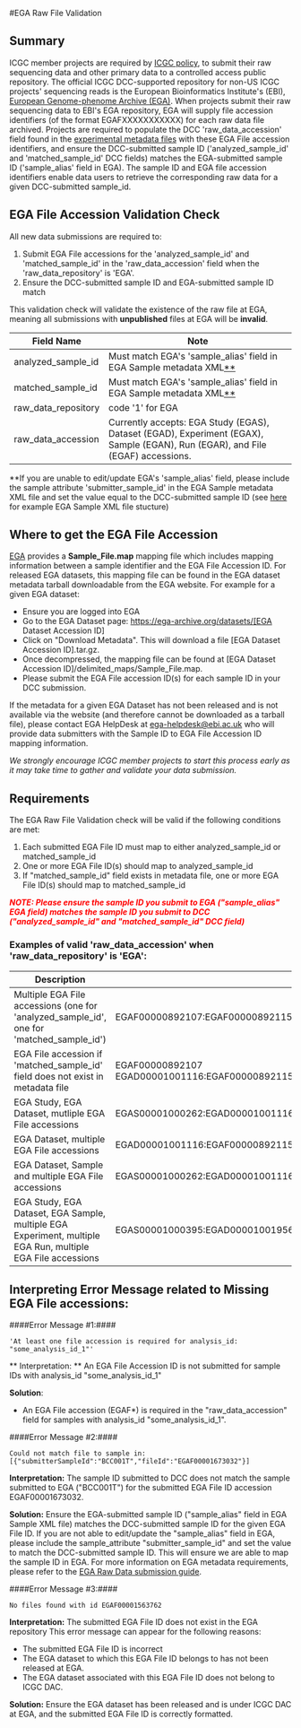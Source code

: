 #EGA Raw File Validation

## Summary

ICGC member projects are required by [ICGC policy][1], to submit their raw sequencing data and other primary data to a controlled access public repository. The official ICGC DCC-supported repository for non-US ICGC projects' sequencing reads is the European Bioinformatics Institute's (EBI), [European Genome-phenome Archive (EGA)][3]. When projects submit their raw sequencing data to EBI's EGA repository, EGA will supply file accession identifiers (of the format EGAFXXXXXXXXXXX) for each raw data file archived. Projects are required to populate the DCC 'raw_data_accession' field found in the [experimental metadata files][4] with these EGA File accession identifiers, and ensure the DCC-submitted sample ID ('analyzed_sample_id' and 'matched_sample_id' DCC fields) matches the EGA-submitted sample ID ('sample_alias' field in EGA). The sample ID and EGA file accession identifiers enable data users to retrieve the corresponding raw data for a given DCC-submitted sample_id. 



## EGA File Accession Validation Check

All new data submissions are required to:

1. Submit EGA File accessions for the 'analyzed_sample_id' and 'matched_sample_id' in the 'raw_data_accession' field when the 'raw_data_repository' is 'EGA'. 
2. Ensure the DCC-submitted sample ID and EGA-submitted sample ID match 

This validation check will validate the existence of the raw file at EGA, meaning all submissions with **unpublished** files at EGA will be **invalid**. 

| Field Name | Note |
| --- | --- |
| analyzed_sample_id | Must match EGA's 'sample_alias' field in EGA Sample metadata XML[\*\*](#ega_sample_note)</sup> | 
| matched_sample_id | Must match EGA's 'sample_alias' field in EGA Sample metadata XML[\*\*](#ega_sample_note)</sup> | 
| raw_data_repository | code '1' for EGA |
| raw_data_accession | Currently accepts: EGA Study (EGAS), Dataset (EGAD), Experiment (EGAX), Sample (EGAN), Run (EGAR), and File (EGAF) accessions. 

<a id=ega_sample_note></a>\*\*If you are unable to edit/update EGA's 'sample_alias' field, please include the sample attribute 'submitter_sample_id' in the EGA Sample metadata XML file and set the value equal to the DCC-submitted sample ID (see [here][6] for example EGA Sample XML file stucture)


## Where to get the EGA File Accession

[EGA][3] provides a **Sample_File.map** mapping file which includes mapping information between a sample identifier and the EGA File Accession ID. For released EGA datasets, this mapping file can be found in the EGA dataset metadata tarball downloadable from the EGA website. For example for a given EGA dataset: 

* Ensure you are logged into EGA
* Go to the EGA Dataset page: https://ega-archive.org/datasets/[EGA Dataset Accession ID]
* Click on "Download Metadata". This will download a file [EGA Dataset Accession ID].tar.gz. 
* Once decompressed, the mapping file can be found at [EGA Dataset Accession ID]/delimited_maps/Sample_File.map. 
* Please submit the EGA File accession ID(s) for each sample ID in your DCC submission.

If the metadata for a given EGA Dataset has not been released and is not available via the website (and therefore cannot be downloaded as a tarball file), please contact EGA HelpDesk at [ega-helpdesk@ebi.ac.uk][2] who will provide data submitters with the Sample ID to EGA File Accession ID mapping information. 

*We strongly encourage ICGC member projects to start this process early as it may take time to gather and validate your data submission.*



## Requirements

The EGA Raw File Validation check will be valid if the following conditions are met:

1. Each submitted EGA File ID must map to either analyzed_sample_id or matched_sample_id
2. One or more EGA File ID(s) should map to analyzed_sample_id
3. If "matched_sample_id" field exists in metadata file, one or more EGA File ID(s) should map to matched_sample_id



<span style="color:red">***NOTE: Please ensure the sample ID you submit to EGA ("sample_alias" EGA field) matches the sample ID you submit to DCC ("analyzed_sample_id" and "matched_sample_id" DCC field)***</span>



### Examples of valid 'raw_data_accession' when 'raw_data_repository' is 'EGA':

| Description | raw_data_accession |
| --- | --- |
| Multiple EGA File accessions (one for 'analyzed_sample_id', one for 'matched_sample_id') | EGAF00000892107:EGAF00000892115 |
| EGA File accession if 'matched_sample_id' field does not exist in metadata file |EGAF00000892107<br/>EGAD00001001116:EGAF00000892115 |
| EGA Study, EGA Dataset, mutliple EGA File accessions | EGAS00001000262:EGAD00001001116:EGAF00000892115 |
| EGA Dataset, multiple EGA File accessions | EGAD00001001116:EGAF00000892115:EGAF00000892107 |
| EGA Dataset, Sample and multiple EGA File accessions | EGAS00001000262:EGAD00001001116:EGAN00001250305:EGAF00000892107:EGAF00000892115 | 
| EGA Study, EGA Dataset, EGA Sample, multiple EGA Experiment, multiple EGA Run, multiple EGA File accessions | EGAS00001000395:EGAD00001001956:EGAN00001223451:EGAX00001216629:EGAX00001213322:EGAX00001216631:EGAX00001216630:EGAX00001216695:EGAR00001229605:EGAR00001232235:EGAR00001229594:EGAR00001229593:EGAR00001229596:EGAF00000892107:EGAF00000892115 |



## Interpreting Error Message related to Missing EGA File accessions:


####Error Message #1:####
```
'At least one file accession is required for analysis_id: "some_analysis_id_1"'
```

** Interpretation: **
An EGA File Accession ID is not submitted for sample IDs with analysis_id "some_analysis_id_1"

**Solution**:
* An EGA File accession (EGAF*) is required in the "raw_data_accession" field for samples with analysis_id "some_analysis_id_1".


####Error Message #2:####
```
Could not match file to sample in: [{"submitterSampleId":"BCC001T","fileId":"EGAF00001673032"}]
```

**Interpretation:**
The sample ID submitted to DCC does not match the sample submitted to EGA ("BCC001T") for the submitted EGA File ID accession EGAF00001673032.

**Solution:**
Ensure the EGA-submitted sample ID ("sample_alias" field in EGA Sample XML file) matches the DCC-submitted sample ID for the given EGA File ID. If you are not able to edit/update the "sample_alias" field in EGA, please include the sample_attribute "submitter_sample_id" and set the value to match the DCC-submitted sample ID. This will ensure we are able to map the sample ID in EGA. For more information on EGA metadata requirements, please refer to the [EGA Raw Data submission guide][5].


####Error Message #3:####
```
No files found with id EGAF00001563762
```

**Interpretation:**
The submitted EGA File ID does not exist in the EGA repository
This error message can appear for the following reasons:
- The submitted EGA File ID is incorrect
- The EGA dataset to which this EGA File ID belongs to has not been released at EGA.
- The EGA dataset associated with this EGA File ID does not belong to ICGC DAC.

**Solution:**
Ensure the EGA dataset has been released and is under ICGC DAC at EGA, and the submitted EGA File ID is correctly formatted.


[1]: https://icgc.org/icgc/goals-structure-policies-guidelines/e2-data-release-policies
[2]: mailto:ega-helpdesk@ebi.ac.uk
[3]: https://ega-archive.org
[4]: http://docs.icgc.org/dictionary/viewer/#?q=raw_data_accession&viewMode=graph
[5]: http://docs.icgc.org/submission/guide/overview/submitting-raw-data-ega/
[6]: http://docs.icgc.org/submission/guide/overview/submitting-raw-data-ega/#sample-xml-file
